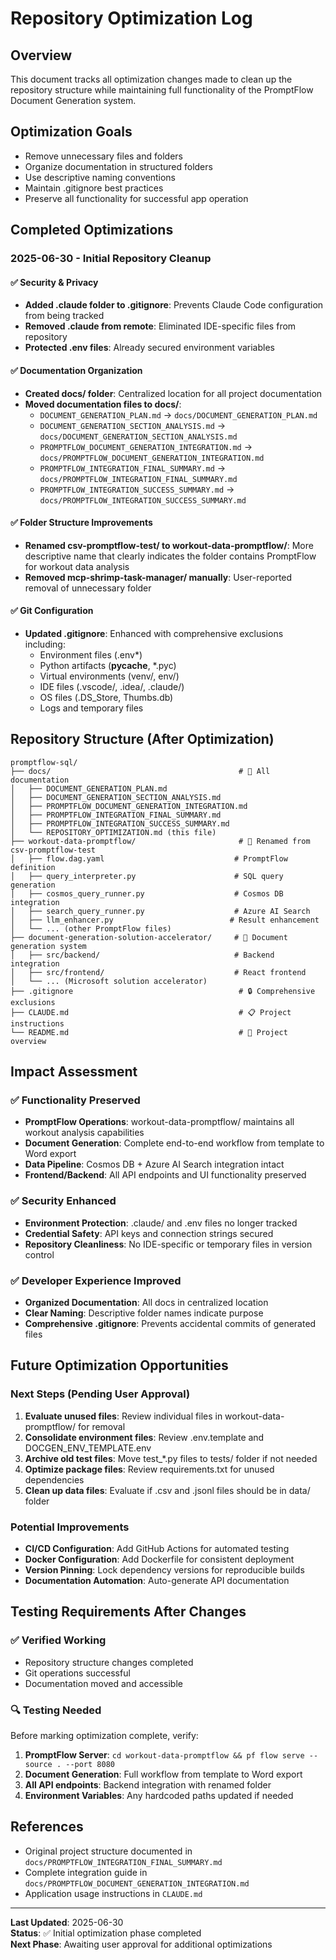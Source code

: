 # Repository Optimization Log

## Overview
This document tracks all optimization changes made to clean up the repository structure while maintaining full functionality of the PromptFlow Document Generation system.

## Optimization Goals
- Remove unnecessary files and folders
- Organize documentation in structured folders
- Use descriptive naming conventions
- Maintain .gitignore best practices
- Preserve all functionality for successful app operation

## Completed Optimizations

### 2025-06-30 - Initial Repository Cleanup

#### ✅ Security & Privacy
- **Added .claude folder to .gitignore**: Prevents Claude Code configuration from being tracked
- **Removed .claude from remote**: Eliminated IDE-specific files from repository
- **Protected .env files**: Already secured environment variables

#### ✅ Documentation Organization
- **Created docs/ folder**: Centralized location for all project documentation
- **Moved documentation files to docs/**:
  - `DOCUMENT_GENERATION_PLAN.md` → `docs/DOCUMENT_GENERATION_PLAN.md`
  - `DOCUMENT_GENERATION_SECTION_ANALYSIS.md` → `docs/DOCUMENT_GENERATION_SECTION_ANALYSIS.md`
  - `PROMPTFLOW_DOCUMENT_GENERATION_INTEGRATION.md` → `docs/PROMPTFLOW_DOCUMENT_GENERATION_INTEGRATION.md`
  - `PROMPTFLOW_INTEGRATION_FINAL_SUMMARY.md` → `docs/PROMPTFLOW_INTEGRATION_FINAL_SUMMARY.md`
  - `PROMPTFLOW_INTEGRATION_SUCCESS_SUMMARY.md` → `docs/PROMPTFLOW_INTEGRATION_SUCCESS_SUMMARY.md`

#### ✅ Folder Structure Improvements
- **Renamed csv-promptflow-test/ to workout-data-promptflow/**: More descriptive name that clearly indicates the folder contains PromptFlow for workout data analysis
- **Removed mcp-shrimp-task-manager/ manually**: User-reported removal of unnecessary folder

#### ✅ Git Configuration
- **Updated .gitignore**: Enhanced with comprehensive exclusions including:
  - Environment files (.env*)
  - Python artifacts (__pycache__, *.pyc)
  - Virtual environments (venv/, env/)
  - IDE files (.vscode/, .idea/, .claude/)
  - OS files (.DS_Store, Thumbs.db)
  - Logs and temporary files

## Repository Structure (After Optimization)

```
promptflow-sql/
├── docs/                                          # 📁 All documentation
│   ├── DOCUMENT_GENERATION_PLAN.md
│   ├── DOCUMENT_GENERATION_SECTION_ANALYSIS.md
│   ├── PROMPTFLOW_DOCUMENT_GENERATION_INTEGRATION.md
│   ├── PROMPTFLOW_INTEGRATION_FINAL_SUMMARY.md
│   ├── PROMPTFLOW_INTEGRATION_SUCCESS_SUMMARY.md
│   └── REPOSITORY_OPTIMIZATION.md (this file)
├── workout-data-promptflow/                       # 🔄 Renamed from csv-promptflow-test
│   ├── flow.dag.yaml                             # PromptFlow definition
│   ├── query_interpreter.py                      # SQL query generation
│   ├── cosmos_query_runner.py                    # Cosmos DB integration
│   ├── search_query_runner.py                    # Azure AI Search
│   ├── llm_enhancer.py                          # Result enhancement
│   └── ... (other PromptFlow files)
├── document-generation-solution-accelerator/     # 📄 Document generation system
│   ├── src/backend/                              # Backend integration
│   ├── src/frontend/                             # React frontend
│   └── ... (Microsoft solution accelerator)
├── .gitignore                                     # 🔒 Comprehensive exclusions
├── CLAUDE.md                                      # 📋 Project instructions
└── README.md                                      # 📖 Project overview
```

## Impact Assessment

### ✅ Functionality Preserved
- **PromptFlow Operations**: workout-data-promptflow/ maintains all workout analysis capabilities
- **Document Generation**: Complete end-to-end workflow from template to Word export
- **Data Pipeline**: Cosmos DB + Azure AI Search integration intact
- **Frontend/Backend**: All API endpoints and UI functionality preserved

### ✅ Security Enhanced
- **Environment Protection**: .claude/ and .env files no longer tracked
- **Credential Safety**: API keys and connection strings secured
- **Repository Cleanliness**: No IDE-specific or temporary files in version control

### ✅ Developer Experience Improved
- **Organized Documentation**: All docs in centralized location
- **Clear Naming**: Descriptive folder names indicate purpose
- **Comprehensive .gitignore**: Prevents accidental commits of generated files

## Future Optimization Opportunities

### Next Steps (Pending User Approval)
1. **Evaluate unused files**: Review individual files in workout-data-promptflow/ for removal
2. **Consolidate environment files**: Review .env.template and DOCGEN_ENV_TEMPLATE.env
3. **Archive old test files**: Move test_*.py files to tests/ folder if not needed
4. **Optimize package files**: Review requirements.txt for unused dependencies
5. **Clean up data files**: Evaluate if .csv and .jsonl files should be in data/ folder

### Potential Improvements
- **CI/CD Configuration**: Add GitHub Actions for automated testing
- **Docker Configuration**: Add Dockerfile for consistent deployment
- **Version Pinning**: Lock dependency versions for reproducible builds
- **Documentation Automation**: Auto-generate API documentation

## Testing Requirements After Changes

### ✅ Verified Working
- Repository structure changes completed
- Git operations successful
- Documentation moved and accessible

### 🔍 Testing Needed
Before marking optimization complete, verify:
1. **PromptFlow Server**: `cd workout-data-promptflow && pf flow serve --source . --port 8080`
2. **Document Generation**: Full workflow from template to Word export
3. **All API endpoints**: Backend integration with renamed folder
4. **Environment Variables**: Any hardcoded paths updated if needed

## References
- Original project structure documented in `docs/PROMPTFLOW_INTEGRATION_FINAL_SUMMARY.md`
- Complete integration guide in `docs/PROMPTFLOW_DOCUMENT_GENERATION_INTEGRATION.md`
- Application usage instructions in `CLAUDE.md`

---

**Last Updated**: 2025-06-30  
**Status**: ✅ Initial optimization phase completed  
**Next Phase**: Awaiting user approval for additional optimizations